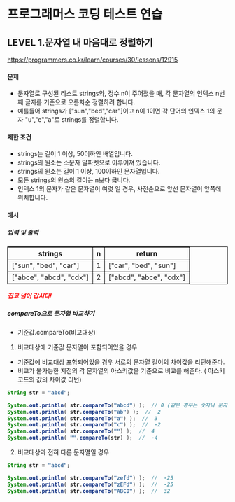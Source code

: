 # 프로그래머스 코딩 테스트 연습 
## LEVEL 1.문자열 내 마음대로 정렬하기
https://programmers.co.kr/learn/courses/30/lessons/12915

#### 문제
- 문자열로 구성된 리스트 strings와, 정수 n이 주어졌을 때, 각 문자열의 인덱스 n번째 글자를 기준으로 오름차순 정렬하려 합니다.
- 예를들어 strings가 ["sun","bed","car"]이고 n이 1이면 각 단어의 인덱스 1의 문자 "u","e","a"로 strings를 정렬합니다.

#### 제한 조건
- strings는 길이 1 이상, 50이하인 배열입니다.
- strings의 원소는 소문자 알파벳으로 이루어져 있습니다.
- strings의 원소는 길이 1 이상, 100이하인 문자열입니다.
- 모든 strings의 원소의 길이는 n보다 큽니다.
- 인덱스 1의 문자가 같은 문자열이 여럿 일 경우, 사전순으로 앞선 문자열이 앞쪽에 위치합니다.

#### 예시
##### 입력 및 출력
|strings|n|return|
|----|----|----|
|["sun", "bed", "car"]|1|["car", "bed", "sun"]|
|["abce", "abcd", "cdx"]|2|["abcd", "abce", "cdx"]|


<span>*집고 넘어 갑시다!*</span></br>

##### compareTo으로 문자열 비교하기
- 기준값.compareTo(비교대상)
1. 비교대상에 기준값 문자열이 포함되어있을 경우
- 기준값에 비교대상 포함되어있을 경우 서로의 문자열 길이의 차이값을 리턴해준다.
- 비교가 불가능한 지점의 각 문자열의 아스키값을 기준으로 비교를 해준다. ( 아스키코드의 값의 차이값 리턴)
```java
String str = "abcd";

System.out.println( str.compareTo("abcd") );  // 0 (같은 경우는 숫자나 문자나 0을 리턴)
System.out.println( str.compareTo("ab") );  //  2
System.out.println( str.compareTo("a") );  //  3
System.out.println( str.compareTo("c") );  //  -2      
System.out.println( str.compareTo("") );  //  4 
System.out.println( "".compareTo(str) );  //  -4
```

2. 비교대상과 전혀 다른 문자열일 경우
```java
String str = "abcd";

System.out.println( str.compareTo("zefd") );  //  -25
System.out.println( str.compareTo("zEFd") );  //  -25
System.out.println( str.compareTo("ABCD") );  //  32
```

<style type="text/css">
span{
	color:red;
	font-weight:bold;
}

table, td, th {
        border:0.5px solid black;
}
</style>
